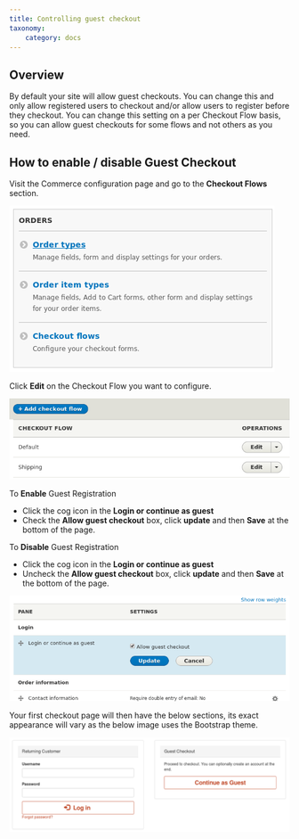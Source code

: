 ```yaml
---
title: Controlling guest checkout
taxonomy:
    category: docs
---
```


## Overview

By default your site will allow guest checkouts.
You can change this and only allow registered users to checkout and/or allow users to register before they checkout.
You can change this setting on a per Checkout Flow basis, so you can allow guest checkouts for some flows and not others as you need.

## How to enable / disable Guest Checkout

Visit the Commerce configuration page and go to the **Checkout Flows** section.

![Select Checkout Flows](commerce2-order-configuration.png)

Click **Edit** on the Checkout Flow you want to configure.

![Select Checkout Flow](commerce2-checkout-flows.png)


To **Enable** Guest Registration
 - Click the cog icon in the **Login or continue as guest**
 - Check the **Allow guest checkout** box, click **update** and then **Save** at the bottom of the page.

To **Disable** Guest Registration
- Click the cog icon in the **Login or continue as guest**
- Uncheck the **Allow guest checkout** box, click **update** and then **Save** at the bottom of the page.

![Select Checkout Flow](commerce2-guest-checkout-allowed-admin.png)

Your first checkout page will then have the below sections, its exact appearance will vary as the below image uses the Bootstrap theme.

![Select Checkout Flow](commerce2-guest-checkout-allowed-bootstrap.png)
